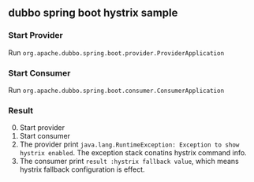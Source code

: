 ## dubbo spring boot hystrix sample

### Start Provider

Run `org.apache.dubbo.spring.boot.provider.ProviderApplication`


### Start Consumer

Run `org.apache.dubbo.spring.boot.consumer.ConsumerApplication`

### Result

0. Start provider
0. Start consumer
0. The provider print `java.lang.RuntimeException: Exception to show hystrix enabled`. The exception stack conatins hystrix command info.
0. The consumer print `result :hystrix fallback value`, which means hystrix fallback configuration is effect.
